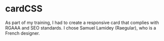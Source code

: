 # cardCSS
As part of my training, I had to create a responsive card that complies with RGAAA and SEO standards. I chose Samuel Lamidey (Raegular), who is a French designer.
